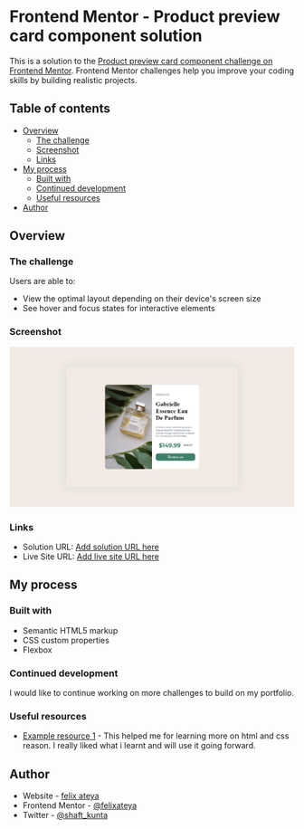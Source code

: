 # Frontend Mentor - Product preview card component solution

This is a solution to the [Product preview card component challenge on Frontend Mentor](https://www.frontendmentor.io/challenges/product-preview-card-component-GO7UmttRfa). Frontend Mentor challenges help you improve your coding skills by building realistic projects. 

## Table of contents

- [Overview](#overview)
  - [The challenge](#the-challenge)
  - [Screenshot](#screenshot)
  - [Links](#links)
- [My process](#my-process)
  - [Built with](#built-with)
  - [Continued development](#continued-development)
  - [Useful resources](#useful-resources)
- [Author](#author)




## Overview

### The challenge

Users are able to:

- View the optimal layout depending on their device's screen size
- See hover and focus states for interactive elements

### Screenshot

![](/images/Screenshot.png)



### Links

- Solution URL: [Add solution URL here](https://github.com/felixateya/preview-card.git)
- Live Site URL: [Add live site URL here](https://preview-card.vercel.app)

## My process

### Built with

- Semantic HTML5 markup
- CSS custom properties
- Flexbox





### Continued development

I would like to continue working on  more challenges to build on my portfolio.



### Useful resources

- [Example resource 1](https://www.w3schools.com) - This helped me for learning more on html and css reason. I really liked what i learnt and will use it going forward.




## Author

- Website - [felix ateya](https://mulaafelix.vercel.app)
- Frontend Mentor - [@felixateya](https://www.frontendmentor.io/profile/felixateya)
- Twitter - [@shaft_kunta](https://www.twitter.com/shaft_kunta)


